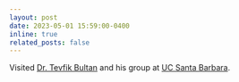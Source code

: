 ```yaml
---
layout: post
date: 2023-05-01 15:59:00-0400
inline: true
related_posts: false
---
```


Visited [Dr. Tevfik Bultan](https://sites.cs.ucsb.edu/~bultan/) and his group at [UC Santa Barbara](https://www.ucsb.edu/).
